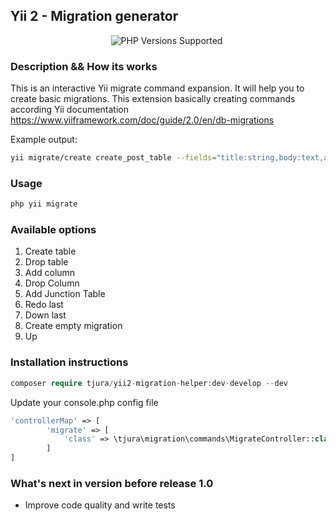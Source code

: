 ## Yii 2 - Migration generator

<p style="text-align:center;">
 <a title="PHP Versions Supported"><img alt="PHP Versions Supported" src="https://img.shields.io/badge/php->=7.2-777bb3.svg?logo=php&logoColor=white&labelColor=555555&style=for-the-badge"></a>  
 <a title="PHP Versions Supported"><img alt="" src="https://img.shields.io/badge/Framework-Yii2-777bb3.svg?logo=framework&logoColor=white&labelColor=555555&style=for-the-badge"></a>
</p>

### Description && How its works

This is an interactive Yii migrate command expansion. It will help you to create basic migrations.
This extension basically creating commands according Yii documentation
https://www.yiiframework.com/doc/guide/2.0/en/db-migrations

Example output:

```bash
yii migrate/create create_post_table --fields="title:string,body:text,author_id:integer:notNull:foreignKey(user)"
```

### Usage

```bash
php yii migrate
```

### Available options

1. Create table
2. Drop table
3. Add column
4. Drop Column
5. Add Junction Table
6. Redo last
7. Down last
8. Create empty migration
9. Up

### Installation instructions

```php
composer require tjura/yii2-migration-helper:dev-develop --dev
```

Update your console.php config file
```php
'controllerMap' => [
        'migrate' => [
            'class' => \tjura\migration\commands\MigrateController::class,
        ]
]
```

### What's next in version before release 1.0

- Improve code quality and write tests